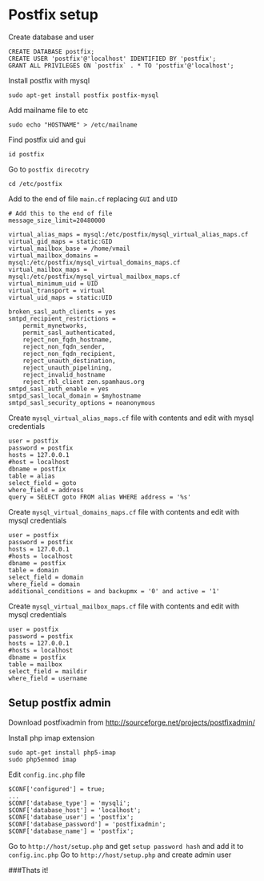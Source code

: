 Postfix setup
=============

Create database and user
```
CREATE DATABASE postfix;
CREATE USER 'postfix'@'localhost' IDENTIFIED BY 'postfix';
GRANT ALL PRIVILEGES ON `postfix` . * TO 'postfix'@'localhost';
```

Install postfix with mysql

`sudo apt-get install postfix postfix-mysql`

Add mailname file to etc

`sudo echo "HOSTNAME" > /etc/mailname`

Find postfix uid and gui

`id postfix`

Go to `postfix direcotry`

`cd /etc/postfix`


Add to the end of file `main.cf` replacing `GUI` and `UID`
```
# Add this to the end of file
message_size_limit=20480000

virtual_alias_maps = mysql:/etc/postfix/mysql_virtual_alias_maps.cf
virtual_gid_maps = static:GID
virtual_mailbox_base = /home/vmail
virtual_mailbox_domains = mysql:/etc/postfix/mysql_virtual_domains_maps.cf
virtual_mailbox_maps = mysql:/etc/postfix/mysql_virtual_mailbox_maps.cf
virtual_minimum_uid = UID
virtual_transport = virtual
virtual_uid_maps = static:UID

broken_sasl_auth_clients = yes
smtpd_recipient_restrictions =
    permit_mynetworks,
    permit_sasl_authenticated,
    reject_non_fqdn_hostname,
    reject_non_fqdn_sender,
    reject_non_fqdn_recipient,
    reject_unauth_destination,
    reject_unauth_pipelining,
    reject_invalid_hostname
    reject_rbl_client zen.spamhaus.org
smtpd_sasl_auth_enable = yes
smtpd_sasl_local_domain = $myhostname
smtpd_sasl_security_options = noanonymous
```

Create `mysql_virtual_alias_maps.cf` file with contents and edit with mysql credentials
```
user = postfix
password = postfix
hosts = 127.0.0.1
#host = localhost
dbname = postfix
table = alias
select_field = goto
where_field = address
query = SELECT goto FROM alias WHERE address = '%s'
```

Create `mysql_virtual_domains_maps.cf` file with contents and edit with mysql credentials
```
user = postfix
password = postfix
hosts = 127.0.0.1
#hosts = localhost
dbname = postfix
table = domain
select_field = domain
where_field = domain
additional_conditions = and backupmx = '0' and active = '1'
```

Create `mysql_virtual_mailbox_maps.cf` file with contents and edit with mysql credentials
```
user = postfix
password = postfix
hosts = 127.0.0.1
#hosts = localhost
dbname = postfix
table = mailbox
select_field = maildir
where_field = username
```

## Setup postfix admin
Download postfixadmin from http://sourceforge.net/projects/postfixadmin/

Install php imap extension

```
sudo apt-get install php5-imap
sudo php5enmod imap
```


Edit `config.inc.php` file

```
$CONF['configured'] = true;
...
$CONF['database_type'] = 'mysqli';
$CONF['database_host'] = 'localhost';
$CONF['database_user'] = 'postfix';
$CONF['database_password'] = 'postfixadmin';
$CONF['database_name'] = 'postfix';
```

Go to `http://host/setup.php` and get `setup password hash` and add it to `config.inc.php`
Go to `http://host/setup.php` and create admin user

###Thats it!
